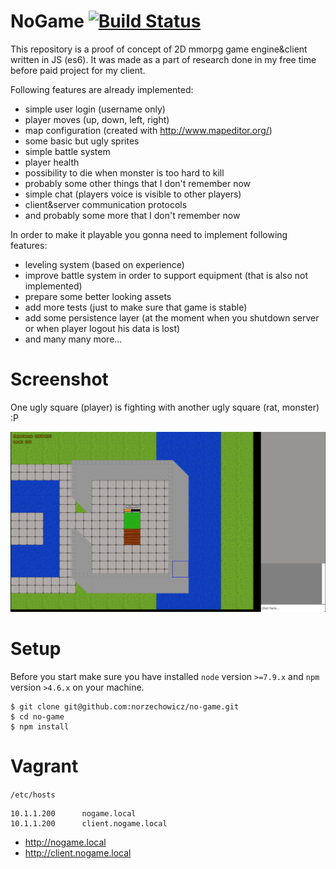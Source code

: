 # NoGame [![Build Status](https://travis-ci.org/norzechowicz/no-game.svg?branch=master)](https://travis-ci.org/norzechowicz/no-game)

This repository is a proof of concept of 2D mmorpg game engine&client written in JS (es6).
It was made as a part of research done in my free time before paid project for my client. 

Following features are already implemented: 

- simple user login (username only) 
- player moves (up, down, left, right)
- map configuration (created with http://www.mapeditor.org/) 
- some basic but ugly sprites 
- simple battle system
- player health 
- possibility to die when monster is too hard to kill
- probably some other things that I don't remember now
- simple chat (players voice is visible to other players) 
- client&server communication protocols
- and probably some more that I don't remember now 

In order to make it playable you gonna need to implement following features:

- leveling system (based on experience) 
- improve battle system in order to support equipment (that is also not implemented) 
- prepare some better looking assets 
- add more tests (just to make sure that game is stable)
- add some persistence layer (at the moment when you shutdown server or when player logout his data is lost)
- and many many more...

# Screenshot 

One ugly square (player) is fighting with another ugly square (rat, monster) :P

![alt tag](/resources/img/no-game.png)

# Setup

Before you start make sure you have installed ``node`` version `>=7.9.x` and ``npm`` version `>4.6.x` on your machine. 

```
$ git clone git@github.com:norzechowicz/no-game.git
$ cd no-game
$ npm install 
```

# Vagrant 

`/etc/hosts`

```
10.1.1.200      nogame.local
10.1.1.200      client.nogame.local
```

* http://nogame.local 
* http://client.nogame.local 